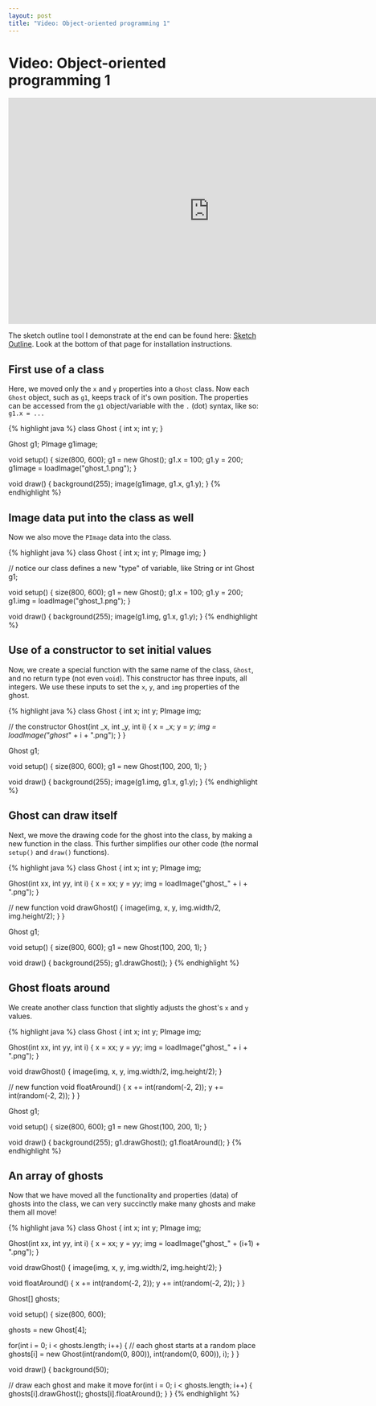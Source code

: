 ```yaml
---
layout: post
title: "Video: Object-oriented programming 1"
---
```


# Video: Object-oriented programming 1

<div style="text-align: center">
<iframe src="http://player.vimeo.com/video/61957336?title=0&amp;byline=0&amp;portrait=0&amp;color=ffffff" width="800" height="450" frameborder="0" webkitAllowFullScreen mozallowfullscreen allowFullScreen></iframe>
</div>

The sketch outline tool I demonstrate at the end can be found here:
[Sketch Outline](https://github.com/Manindra29/Sketch-Outline). Look
at the bottom of that page for installation instructions.

## First use of a class

Here, we moved only the `x` and `y` properties into a `Ghost`
class. Now each `Ghost` object, such as `g1`, keeps track of it's own
position. The properties can be accessed from the `g1` object/variable
with the `.` (dot) syntax, like so: `g1.x = ...`

{% highlight java %}
class Ghost
{
  int x;
  int y;
}

Ghost g1;
PImage g1image;

void setup()
{
  size(800, 600);
  g1 = new Ghost();
  g1.x = 100;
  g1.y = 200;
  g1image = loadImage("ghost_1.png");
}

void draw()
{
  background(255);
  image(g1image, g1.x, g1.y);
}
{% endhighlight %}

## Image data put into the class as well

Now we also move the `PImage` data into the class.

{% highlight java %}
class Ghost
{
  int x;
  int y;
  PImage img;
}

// notice our class defines a new "type" of variable, like String or int
Ghost g1;

void setup()
{
  size(800, 600);
  g1 = new Ghost();
  g1.x = 100;
  g1.y = 200;
  g1.img = loadImage("ghost_1.png");
}

void draw()
{
  background(255);
  image(g1.img, g1.x, g1.y);
}
{% endhighlight %}

## Use of a constructor to set initial values

Now, we create a special function with the same name of the class,
`Ghost`, and no return type (not even `void`). This constructor has
three inputs, all integers. We use these inputs to set the `x`, `y`,
and `img` properties of the ghost.

{% highlight java %}
class Ghost
{
  int x;
  int y;
  PImage img;

  // the constructor
  Ghost(int _x, int _y, int i)
  {
    x = _x;
    y = _y;
    img = loadImage("ghost_" + i + ".png");
  }
}

Ghost g1;

void setup()
{
  size(800, 600);
  g1 = new Ghost(100, 200, 1);
}

void draw()
{
  background(255);
  image(g1.img, g1.x, g1.y);
}
{% endhighlight %}

## Ghost can draw itself

Next, we move the drawing code for the ghost into the class, by making
a new function in the class. This further simplifies our other code
(the normal `setup()` and `draw()` functions).

{% highlight java %}
class Ghost
{
  int x;
  int y;
  PImage img;
  
  Ghost(int xx, int yy, int i)
  {
    x = xx;
    y = yy;
    img = loadImage("ghost_" + i + ".png");
  }

  // new function
  void drawGhost()
  {
    image(img, x, y, img.width/2, img.height/2);
  }
}

Ghost g1;

void setup()
{
  size(800, 600);
  g1 = new Ghost(100, 200, 1);
}

void draw()
{
  background(255);
  g1.drawGhost();
}
{% endhighlight %}


## Ghost floats around

We create another class function that slightly adjusts the ghost's `x`
and `y` values.

{% highlight java %}
class Ghost
{
  int x;
  int y;
  PImage img;
  
  Ghost(int xx, int yy, int i)
  {
    x = xx;
    y = yy;
    img = loadImage("ghost_" + i + ".png");
  }
  
  void drawGhost()
  {
    image(img, x, y, img.width/2, img.height/2);
  }

  // new function
  void floatAround()
  {
    x += int(random(-2, 2));
    y += int(random(-2, 2));
  }
}

Ghost g1;

void setup()
{
  size(800, 600);
  g1 = new Ghost(100, 200, 1);
}

void draw()
{
  background(255);
  g1.drawGhost();
  g1.floatAround();
}
{% endhighlight %}

## An array of ghosts

Now that we have moved all the functionality and properties (data) of
ghosts into the class, we can very succinctly make many ghosts and
make them all move!

{% highlight java %}
class Ghost
{
  int x;
  int y;
  PImage img;
  
  Ghost(int xx, int yy, int i)
  {
    x = xx;
    y = yy;
    img = loadImage("ghost_" + (i+1) + ".png");
  }
  
  void drawGhost()
  {
    image(img, x, y, img.width/2, img.height/2);
  }
  
  void floatAround()
  {
    x += int(random(-2, 2));
    y += int(random(-2, 2));
  }
}

Ghost[] ghosts;

void setup()
{
  size(800, 600);
  
  ghosts = new Ghost[4];
  
  for(int i = 0; i < ghosts.length; i++)
  {
    // each ghost starts at a random place
    ghosts[i] = new Ghost(int(random(0, 800)), int(random(0, 600)), i);
  }
}

void draw()
{
  background(50);
  
  // draw each ghost and make it move
  for(int i = 0; i < ghosts.length; i++)
  {
    ghosts[i].drawGhost();
    ghosts[i].floatAround();
  }
}
{% endhighlight %}
